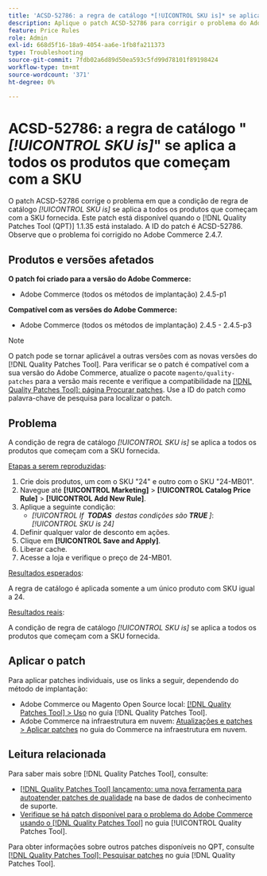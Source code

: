```yaml
---
title: 'ACSD-52786: a regra de catálogo *[!UICONTROL SKU is]* se aplica a todos os produtos que começam com a SKU'
description: Aplique o patch ACSD-52786 para corrigir o problema do Adobe Commerce em que a condição de regra de catálogo *[!UICONTROL SKU is]* se aplica a todos os produtos que começam com o SKU fornecido.
feature: Price Rules
role: Admin
exl-id: 668d5f16-18a9-4054-aa6e-1fb8fa211373
type: Troubleshooting
source-git-commit: 7fdb02a6d89d50ea593c5fd99d78101f89198424
workflow-type: tm+mt
source-wordcount: '371'
ht-degree: 0%

---
```


# ACSD-52786: a regra de catálogo &quot;*[!UICONTROL SKU is]*&quot; se aplica a todos os produtos que começam com a SKU

O patch ACSD-52786 corrige o problema em que a condição de regra de catálogo *[!UICONTROL SKU is]* se aplica a todos os produtos que começam com a SKU fornecida. Este patch está disponível quando o [!DNL Quality Patches Tool (QPT)] 1.1.35 está instalado. A ID do patch é ACSD-52786. Observe que o problema foi corrigido no Adobe Commerce 2.4.7.

## Produtos e versões afetados

**O patch foi criado para a versão do Adobe Commerce:**

* Adobe Commerce (todos os métodos de implantação) 2.4.5-p1

**Compatível com as versões do Adobe Commerce:**

* Adobe Commerce (todos os métodos de implantação) 2.4.5 - 2.4.5-p3

>[!NOTE]
>
>O patch pode se tornar aplicável a outras versões com as novas versões do [!DNL Quality Patches Tool]. Para verificar se o patch é compatível com a sua versão do Adobe Commerce, atualize o pacote `magento/quality-patches` para a versão mais recente e verifique a compatibilidade na [[!DNL Quality Patches Tool]: página Procurar patches](https://experienceleague.adobe.com/tools/commerce-quality-patches/index.html). Use a ID do patch como palavra-chave de pesquisa para localizar o patch.

## Problema

A condição de regra de catálogo *[!UICONTROL SKU is]* se aplica a todos os produtos que começam com a SKU fornecida.

<u>Etapas a serem reproduzidas</u>:

1. Crie dois produtos, um com o SKU &quot;24&quot; e outro com o SKU &quot;24-MB01&quot;.
1. Navegue até **[!UICONTROL Marketing]** > **[!UICONTROL Catalog Price Rule]** > **[!UICONTROL Add New Rule]**.
1. Aplique a seguinte condição:
   * *[!UICONTROL If **&#x200B; TODAS &#x200B;** destas condições são **&#x200B; TRUE &#x200B;**]*: *[!UICONTROL SKU is 24]*
1. Definir qualquer valor de desconto em ações.
1. Clique em **[!UICONTROL Save and Apply]**.
1. Liberar cache.
1. Acesse a loja e verifique o preço de 24-MB01.

<u>Resultados esperados</u>:

A regra de catálogo é aplicada somente a um único produto com SKU igual a 24.

<u>Resultados reais</u>:

A condição de regra de catálogo *[!UICONTROL SKU is]* se aplica a todos os produtos que começam com a SKU fornecida.

## Aplicar o patch

Para aplicar patches individuais, use os links a seguir, dependendo do método de implantação:

* Adobe Commerce ou Magento Open Source local: [[!DNL Quality Patches Tool] > Uso](/help/tools/quality-patches-tool/usage.md) no guia [!DNL Quality Patches Tool].
* Adobe Commerce na infraestrutura em nuvem: [Atualizações e patches > Aplicar patches](https://experienceleague.adobe.com/docs/commerce-cloud-service/user-guide/develop/upgrade/apply-patches.html) no guia do Commerce na infraestrutura em nuvem.

## Leitura relacionada

Para saber mais sobre [!DNL Quality Patches Tool], consulte:

* [[!DNL Quality Patches Tool] lançamento: uma nova ferramenta para autoatender patches de qualidade](https://experienceleague.adobe.com/en/docs/commerce-operations/tools/quality-patches-tool/quality-patches-tool-to-self-serve-quality-patches) na base de dados de conhecimento de suporte.
* [Verifique se há patch disponível para o problema do Adobe Commerce usando o  [!DNL Quality Patches Tool]](/help/tools/quality-patches-tool/patches-available-in-qpt/check-patch-for-magento-issue-with-magento-quality-patches.md) no guia [!UICONTROL Quality Patches Tool].


Para obter informações sobre outros patches disponíveis no QPT, consulte [[!DNL Quality Patches Tool]: Pesquisar patches](https://experienceleague.adobe.com/tools/commerce-quality-patches/index.html) no guia [!DNL Quality Patches Tool].

